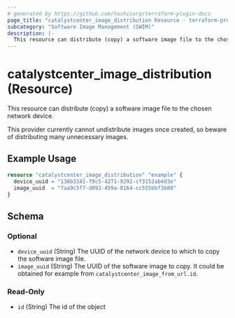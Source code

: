 ```yaml
---
# generated by https://github.com/hashicorp/terraform-plugin-docs
page_title: "catalystcenter_image_distribution Resource - terraform-provider-catalystcenter"
subcategory: "Software Image Management (SWIM)"
description: |-
  This resource can distribute (copy) a software image file to the chosen network device.  This provider currently cannot undistribute images once created, so beware of distributing many unnecessary images.
---
```


# catalystcenter_image_distribution (Resource)

This resource can distribute (copy) a software image file to the chosen network device. <p/> This provider currently cannot undistribute images once created, so beware of distributing many unnecessary images.

## Example Usage

```terraform
resource "catalystcenter_image_distribution" "example" {
  device_uuid = "138b3181-f9c5-4271-9292-cf3152ab4d3e"
  image_uuid  = "faa9c5f7-d093-459a-8164-cc555bbf3b80"
}
```

<!-- schema generated by tfplugindocs -->
## Schema

### Optional

- `device_uuid` (String) The UUID of the network device to which to copy the software image file.
- `image_uuid` (String) The UUID of the software image to copy. It could be obtained for example from `catalystcenter_image_from_url.id`.

### Read-Only

- `id` (String) The id of the object
